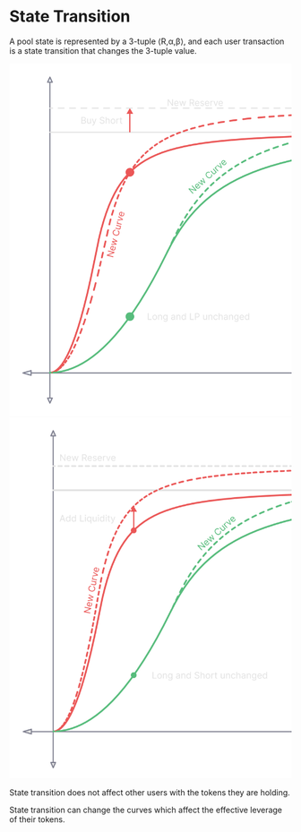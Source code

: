 # State Transition

A pool state is represented by a 3-tuple ⟨R,α,β⟩, and each user transaction is a state transition that changes the 3-tuple value.

![](<../.gitbook/assets/image (5).png>)![](<../.gitbook/assets/image (3) (2).png>)

State transition does not affect other users with the tokens they are holding.

State transition can change the curves which affect the effective leverage of their tokens.

